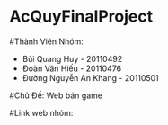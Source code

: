 # AcQuyFinalProject
#Thành Viên Nhóm:
- Bùi Quang Huy - 20110492
- Đoàn Văn Hiếu - 20110476
- Đường Nguyễn An Khang - 20110501

#Chủ Đề:
Web bán game

#Link web nhóm:
